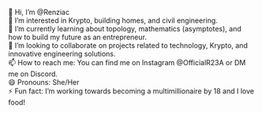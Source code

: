 👋 Hi, I’m @Renziac  
👀 I’m interested in Krypto, building homes, and civil engineering.  
🌱 I’m currently learning about topology, mathematics (asymptotes), and how to build my future as an entrepreneur.  
💞️ I’m looking to collaborate on projects related to technology, Krypto, and innovative engineering solutions.  
📫 How to reach me: You can find me on Instagram @OfficialR23A or DM me on Discord.  
😄 Pronouns: She/Her  
⚡ Fun fact: I’m working towards becoming a multimillionaire by 18 and I love food!  
